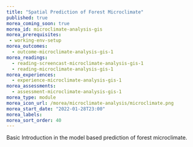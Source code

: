 ```yaml
---
title: "Spatial Prediction of Forest Microclimate"
published: true
morea_coming_soon: true
morea_id: microclimate-analysis-gis
morea_prerequisites:
 - working-env-setup
morea_outcomes:
  - outcome-microclimate-analysis-gis-1
morea_readings:
  - reading-screencast-microclimate-analysis-gis-1
  - reading-microclimate-analysis-gis-1
morea_experiences:
  - experience-microclimate-analysis-gis-1
morea_assessments:
  - assessment-microclimate-analysis-gis-1
morea_type: module
morea_icon_url: /morea/microclimate-analysis/microclimate.png
morea_start_date: "2022-01-28T23:00"
morea_labels:
morea_sort_order: 40
---
```


Basic Introduction in the model based prediction of forest microclimate.
